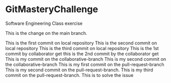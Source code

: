 # GitMasteryChallenge
Software Engineering Class exercise

This is the change on the main branch.

This is the first commit on local repository
This is the second commit on local repository
This is the third commit on local repository
This is the 1st commit by collaborator get
this is the 2nd commit by the collaborator get
This is my commit on the collaborative-branch
This is my second commit on the collaborative-branch
This is my first commit on the pull-request-branch
This is my second commit on the pull-request-branch.
This is my third commit on the pull-request-branch.
This is to solve the issue
